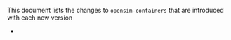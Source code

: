 This document lists the changes to `opensim-containers` that are
introduced with each new version

- 